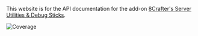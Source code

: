 This website is for the API documentation for the add-on [8Crafter's Server Utilities & Debug Sticks](https://wiki.8crafter.com/andexdb/).

<image src="./coverage.svg" title="Coverage" />
